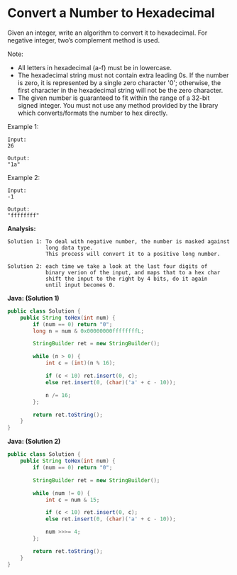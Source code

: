 # Convert a Number to Hexadecimal

Given an integer, write an algorithm to convert it to hexadecimal. For negative integer, two’s complement method is used.

Note:

- All letters in hexadecimal (a-f) must be in lowercase.
- The hexadecimal string must not contain extra leading 0s. If the number is zero, it is represented by a single zero character '0'; otherwise, the first character in the hexadecimal string will not be the zero character.
- The given number is guaranteed to fit within the range of a 32-bit signed integer.
 You must not use any method provided by the library which converts/formats the number to hex directly.

Example 1:

    Input:
    26

    Output:
    "1a"

Example 2:

    Input:
    -1

    Output:
    "ffffffff"


**Analysis:**
```
Solution 1: To deal with negative number, the number is masked against
            long data type.
            This process will convert it to a positive long number.

Solution 2: each time we take a look at the last four digits of
            binary verion of the input, and maps that to a hex char
            shift the input to the right by 4 bits, do it again
            until input becomes 0.
```

**Java: (Solution 1)**
```java
public class Solution {
    public String toHex(int num) {
        if (num == 0) return "0";
        long n = num & 0x00000000ffffffffL;

        StringBuilder ret = new StringBuilder();

        while (n > 0) {
            int c = (int)(n % 16);

            if (c < 10) ret.insert(0, c);
            else ret.insert(0, (char)('a' + c - 10));

            n /= 16;
        };

        return ret.toString();
    }
}
```

**Java: (Solution 2)**
```java
public class Solution {
    public String toHex(int num) {
        if (num == 0) return "0";

        StringBuilder ret = new StringBuilder();

        while (num != 0) {
            int c = num & 15;

            if (c < 10) ret.insert(0, c);
            else ret.insert(0, (char)('a' + c - 10));

            num >>>= 4;
        };

        return ret.toString();
    }
}
```
